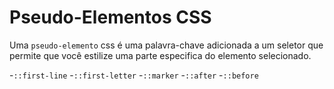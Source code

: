 # Pseudo-Elementos CSS

Uma `pseudo-elemento` css é uma palavra-chave adicionada a um seletor que permite que você estilize uma parte especifica do elemento selecionado.

-`::first-line`
-`::first-letter`
-`::marker`
-`::after`
-`::before`